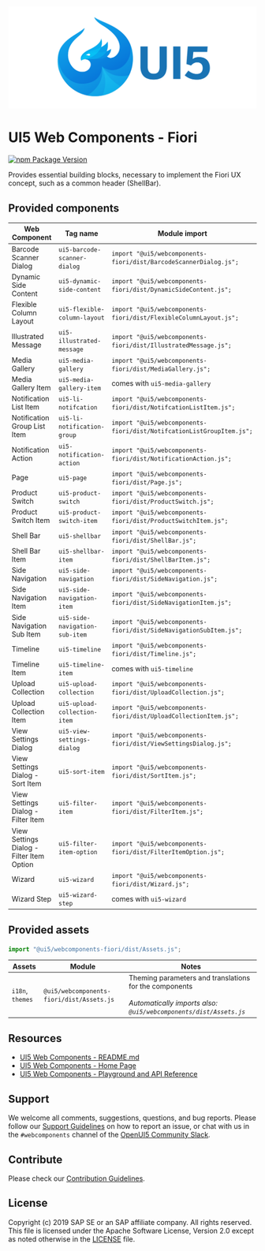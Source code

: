 ![UI5 icon](https://raw.githubusercontent.com/SAP/ui5-webcomponents/main/docs/images/UI5_logo_wide.png)


# UI5 Web Components - Fiori

[![npm Package Version](https://badge.fury.io/js/%40ui5%2Fwebcomponents.svg)](https://www.npmjs.com/package/@ui5/webcomponents)

Provides essential building blocks, necessary to implement the Fiori UX concept, 
such as a common header (ShellBar).

## Provided components 

| Web Component                             | Tag name                       | Module import                                                         |
|-------------------------------------------|--------------------------------|-----------------------------------------------------------------------|
| Barcode Scanner Dialog                    | `ui5-barcode-scanner-dialog`   | `import "@ui5/webcomponents-fiori/dist/BarcodeScannerDialog.js";`     |
| Dynamic Side Content                      | `ui5-dynamic-side-content`     | `import "@ui5/webcomponents-fiori/dist/DynamicSideContent.js";`       |
| Flexible Column Layout                    | `ui5-flexible-column-layout`   | `import "@ui5/webcomponents-fiori/dist/FlexibleColumnLayout.js";`     |
| Illustrated Message                       | `ui5-illustrated-message`      | `import "@ui5/webcomponents-fiori/dist/IllustratedMessage.js";`       |
| Media Gallery                             | `ui5-media-gallery`            | `import "@ui5/webcomponents-fiori/dist/MediaGallery.js";`             |
| Media Gallery Item                        | `ui5-media-gallery-item`       | comes with  `ui5-media-gallery`                                       |
| Notification List Item                    | `ui5-li-notifcation`           | `import "@ui5/webcomponents-fiori/dist/NotifcationListItem.js";`      |
| Notification Group List Item              | `ui5-li-notification-group`    | `import "@ui5/webcomponents-fiori/dist/NotifcationListGroupItem.js";` |
| Notification Action                       | `ui5-notification-action`      | `import "@ui5/webcomponents-fiori/dist/NotificationAction.js";`       |
| Page                                      | `ui5-page`                     | `import "@ui5/webcomponents-fiori/dist/Page.js";`                     |
| Product Switch                            | `ui5-product-switch`           | `import "@ui5/webcomponents-fiori/dist/ProductSwitch.js";`            |
| Product Switch Item                       | `ui5-product-switch-item`      | `import "@ui5/webcomponents-fiori/dist/ProductSwitchItem.js";`        |
| Shell Bar                                 | `ui5-shellbar`                 | `import "@ui5/webcomponents-fiori/dist/ShellBar.js";`                 |
| Shell Bar Item                            | `ui5-shellbar-item`            | `import "@ui5/webcomponents-fiori/dist/ShellBarItem.js";`             |
| Side Navigation                           | `ui5-side-navigation`          | `import "@ui5/webcomponents-fiori/dist/SideNavigation.js";`           |
| Side Navigation Item                      | `ui5-side-navigation-item`     | `import "@ui5/webcomponents-fiori/dist/SideNavigationItem.js";`       |
| Side Navigation Sub Item                  | `ui5-side-navigation-sub-item` | `import "@ui5/webcomponents-fiori/dist/SideNavigationSubItem.js";`    |
| Timeline                                  | `ui5-timeline`                 | `import "@ui5/webcomponents-fiori/dist/Timeline.js";`                 |
| Timeline Item                             | `ui5-timeline-item`            | comes with `ui5-timeline`                                             |
| Upload Collection                         | `ui5-upload-collection`        | `import "@ui5/webcomponents-fiori/dist/UploadCollection.js";`         |
| Upload Collection Item                    | `ui5-upload-collection-item`   | `import "@ui5/webcomponents-fiori/dist/UploadCollectionItem.js";`     |
| View Settings Dialog                      | `ui5-view-settings-dialog`     | `import "@ui5/webcomponents-fiori/dist/ViewSettingsDialog.js";`       |
| View Settings Dialog - Sort Item          | `ui5-sort-item`                | `import "@ui5/webcomponents-fiori/dist/SortItem.js";`                 |
| View Settings Dialog - Filter Item        | `ui5-filter-item`              | `import "@ui5/webcomponents-fiori/dist/FilterItem.js";`               |
| View Settings Dialog - Filter Item Option | `ui5-filter-item-option`       | `import "@ui5/webcomponents-fiori/dist/FilterItemOption.js";`         |
| Wizard                                    | `ui5-wizard`                   | `import "@ui5/webcomponents-fiori/dist/Wizard.js";`                   |
| Wizard Step                               | `ui5-wizard-step`              | comes with `ui5-wizard`                                               |

## Provided assets

```js
import "@ui5/webcomponents-fiori/dist/Assets.js";
```

| Assets           | Module                                    | Notes                                                                                                                                  |
|------------------|-------------------------------------------|----------------------------------------------------------------------------------------------------------------------------------------|
| `i18n`, `themes` | `@ui5/webcomponents-fiori/dist/Assets.js` | Theming parameters and translations for the components  <br/><br/> *Automatically imports also:<br/> `@ui5/webcomponents/dist/Assets.js`* |

## Resources
- [UI5 Web Components - README.md](https://github.com/SAP/ui5-webcomponents/blob/main/README.md)
- [UI5 Web Components - Home Page](https://sap.github.io/ui5-webcomponents)
- [UI5 Web Components - Playground and API Reference](https://sap.github.io/ui5-webcomponents/playground/)

## Support
We welcome all comments, suggestions, questions, and bug reports. Please follow our [Support Guidelines](https://github.com/SAP/ui5-webcomponents/blob/main/SUPPORT.md#-content) on how to report an issue, or chat with us in the `#webcomponents` channel of the [OpenUI5 Community Slack](https://ui5-slack-invite.cfapps.eu10.hana.ondemand.com/).

## Contribute
Please check our [Contribution Guidelines](https://github.com/SAP/ui5-webcomponents/blob/main/docs/6-contributing/02-conventions-and-guidelines.md).

## License
Copyright (c) 2019 SAP SE or an SAP affiliate company. All rights reserved.
This file is licensed under the Apache Software License, Version 2.0 except as noted otherwise in the [LICENSE](https://github.com/SAP/ui5-webcomponents/blob/main/LICENSE.txt) file.
